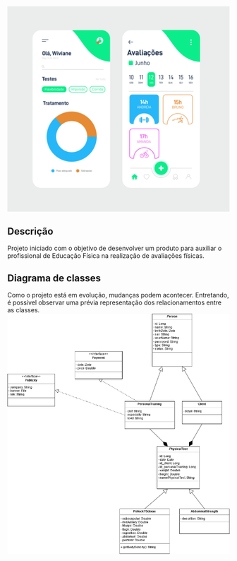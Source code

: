 ![layout](https://github.com/danielaraujodelucena/fitness/blob/main/layout.jpg)

## Descrição
Projeto iniciado com o objetivo de desenvolver um produto para auxiliar o profissional de Educação Física na realização de avaliações físicas. 

## Diagrama de classes
Como o projeto está em evolução, mudanças podem acontecer. Entretando, é possível observar uma prévia representação dos relacionamentos entre as classes.
![diagrama de classes](https://github.com/danielaraujodelucena/fitness/blob/50f5ea783e2dd0e829996418fda81e20de54c2dd/diagrama%20de%20classes.png)

